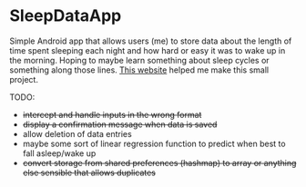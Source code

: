 # SleepDataApp

Simple Android app that allows users (me) to store data about the length of time spent sleeping each night and how hard or easy it was to wake up in the morning. Hoping to maybe learn something about sleep cycles or something along those lines. [This website](https://examples.javacodegeeks.com/core-java/util/regex/matcher/validate-time-in-24-hours-format-with-java-regular-expression-example/) helped me make this small project.

TODO:
- ~~intercept and handle inputs in the wrong format~~
- ~~display a confirmation message when data is saved~~
- allow deletion of data entries
- maybe some sort of linear regression function to predict when best to fall asleep/wake up
- ~~convert storage from shared preferences (hashmap) to array or anything else sensible that allows duplicates~~
